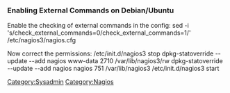 ### Enabling External Commands on Debian/Ubuntu

Enable the checking of external commands in the config: sed -i
's/check\_external\_commands=0/check\_external\_commands=1/'
/etc/nagios3/nagios.cfg

Now correct the permissions: /etc/init.d/nagios3 stop dpkg-statoverride
--update --add nagios www-data 2710 /var/lib/nagios3/rw
dpkg-statoverride --update --add nagios nagios 751 /var/lib/nagios3
/etc/init.d/nagios3 start

<Category:Sysadmin> <Category:Nagios>
